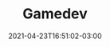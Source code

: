 ---
# Essential settings
title: "Gamedev"
type: "page"
date: 2021-04-23T16:51:02-03:00
translationKey: "Gamedev"

# Scheduling
draft: false

# Organization
layout: ""

# Style
color: "#4DBA58"
---